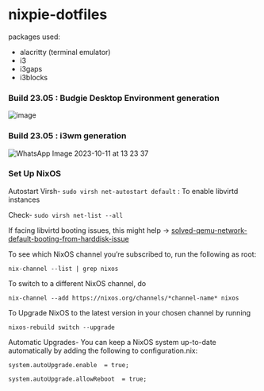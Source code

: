 # nixpie-dotfiles

packages used:

- alacritty (terminal emulator)
- i3
- i3gaps
- i3blocks

### Build 23.05 : Budgie Desktop Environment generation

![image](https://github.com/chococandy63/nixpie-dotfiles/assets/79960426/162861bd-9384-47e7-8a22-fb9456c46002)

### Build 23.05 : i3wm generation

![WhatsApp Image 2023-10-11 at 13 23 37](https://github.com/chococandy63/nixpie-dotfiles/assets/79960426/06ffc2e3-446b-469a-a91d-b7ef16b177d8)


### Set Up NixOS

 Autostart Virsh- `sudo virsh net-autostart default` : To enable libvirtd instances 

 Check- `sudo virsh net-list --all`

If facing libvirtd booting issues, this might help -> [solved-qemu-network-default-booting-from-harddisk-issue](https://forum.level1techs.com/t/solved-qemu-network-default-is-not-active-booting-from-hard-disk/194698)


To see which NixOS channel you’re subscribed to, run the following as root:

`nix-channel --list | grep nixos`

To switch to a different NixOS channel, do

`nix-channel --add https://nixos.org/channels/*channel-name* nixos`

To Upgrade NixOS to the latest version in your chosen channel by running

`nixos-rebuild switch --upgrade`

Automatic Upgrades- You can keep a NixOS system up-to-date automatically by adding the following to configuration.nix:

```system.autoUpgrade.enable  = true;```

```system.autoUpgrade.allowReboot  = true;```



